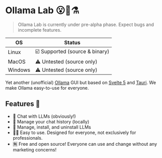 # Ollama Lab 😮🦙⚗️

> Ollama Lab is currently under pre-alpha phase. Expect bugs and incomplete features.

| OS        | Status                              |
|-----------|-------------------------------------|
| Linux     | ☑️ Supported (source & binary)       |
| MacOS     | ⚠️ Untested (source only)            |
| Windows   | ⚠️ Untested (source only)            |

Yet another (unofficial) [Ollama](https://github.com/ollama/ollama) GUI but based on [Svelte 5](https://svelte.dev/) and [Tauri](https://tauri.app).
We make Ollama easy-to-use for everyone.

## Features 🌟

- 💬 Chat with LLMs (obviously!)
- 💾 Manage your chat history (locally)
- 🤖 Manage, install, and uninstall LLMs
- 👩‍🍳 Easy to use. Designed for everyone, not exclusively for professionals.
- 🈚 Free and open source! Everyone can use and change without any marketing concerns!
